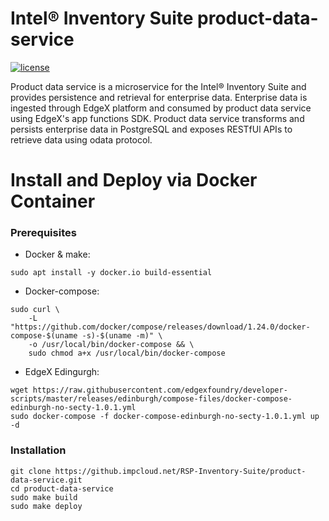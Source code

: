 # Intel® Inventory Suite product-data-service
[![license](https://img.shields.io/badge/license-Apache%20v2.0-blue.svg)](LICENSE)

Product data service is a microservice for the Intel® Inventory Suite and provides persistence and retrieval for enterprise data. 
Enterprise data is ingested through EdgeX platform and consumed by product data service using EdgeX's app functions SDK.
Product data service transforms and persists enterprise data in PostgreSQL and exposes RESTfUl APIs to retrieve data using odata protocol.

# Install and Deploy via Docker Container #

### Prerequisites ###
- Docker & make: 
```
sudo apt install -y docker.io build-essential
```

- Docker-compose:
```
sudo curl \
    -L "https://github.com/docker/compose/releases/download/1.24.0/docker-compose-$(uname -s)-$(uname -m)" \
    -o /usr/local/bin/docker-compose && \
    sudo chmod a+x /usr/local/bin/docker-compose
```

- EdgeX Edingurgh:

```
wget https://raw.githubusercontent.com/edgexfoundry/developer-scripts/master/releases/edinburgh/compose-files/docker-compose-edinburgh-no-secty-1.0.1.yml
sudo docker-compose -f docker-compose-edinburgh-no-secty-1.0.1.yml up -d
```

### Installation ###

```
git clone https://github.impcloud.net/RSP-Inventory-Suite/product-data-service.git
cd product-data-service
sudo make build
sudo make deploy
```
